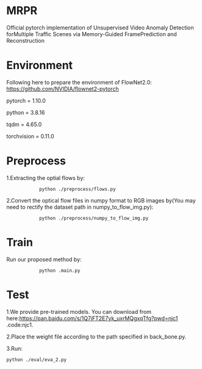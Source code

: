 # MRPR
Official pytorch implementation of Unsupervised Video Anomaly Detection forMultiple Traffic Scenes via Memory-Guided FramePrediction and Reconstruction

# Environment
Following here to prepare the environment of FlowNet2.0: https://github.com/NVIDIA/flownet2-pytorch

pytorch = 1.10.0

python = 3.8.16

tqdm = 4.65.0

torchvision = 0.11.0

# Preprocess
1.Extracting the optial flows by:

                python ./preprocess/flows.py

2.Convert the optical flow files in numpy format to RGB images by(You may need to rectify the dataset path in numpy_to_flow_img.py):

                python ./preprocess/numpy_to_flow_img.py

# Train
Run our proposed method by:

                python .main.py

# Test
1.We provide pre-trained models. You can download from here:https://pan.baidu.com/s/1Q7jFT2E7yk_uxrMQgxqTfg?pwd=njc1 .code:njc1.

2.Place the weight file according to the path specified in back_bone.py.

3.Run:

    python ./eval/eva_2.py
